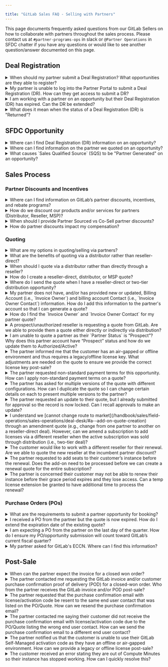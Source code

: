 ```yaml
---

title: "GitLab Sales FAQ - Selling with Partners"
---
```







<link rel="stylesheet" type="text/css" href="/stylesheets/biztech.css" />

This page documents frequently asked questions from our GitLab Sellers on how to collaborate with partners throughout the sales process. Please contact us at `#partner-programs-ops` in slack or `@Partner Operations` in SFDC chatter if you have any questions or would like to see another question/answer documented on this page.

## Deal Registration

<details>
<summary markdown="span">
When should my partner submit a Deal Registration? What opportunities are they able to register?
</summary>

GitLab has a [Partner Sourced Deal Registration](/handbook/sales/field-operations/channel-operations/#partner-sourced-deal-registration) (DR) program for Resale, MSP, and Referral opportunities. The partner should submit a Partner Sourced DR for an opportunity where they are **bringing net-new business to GitLab**, which can apply to opportunities for new logo, co-term add-on/upsell, or add-on/upsell as part of a renewal. Note, we can only approve one Partner Sourced DR for an opportunity, as only one partner can source a deal. Partners should not submit a Partner Sourced DR if they did not source the opportunity, and will generally receive Co-Sell discounts for these deals. Please refer to GitLab’s [Internal Incentive Guide](https://docs.google.com/document/d/1qiT_2EsnL20c4w0hyZ_CGaJQIzj8CSCsHERoR80cwws/edit#heading=h.9e3o7yaxw8mu) for more information on partner program discounts.

GitLab also has a [Service Attach DR](/handbook/sales/field-operations/channel-operations/#service-attach-opportunities) program which applies to opportunities where partners are selling their own professional services into a customer environment at the time of a GitLab product sale.

</details>

<details>
<summary markdown="span">
My partner is unable to log into the Partner Portal to submit a Deal Registration (DR). How can they get access to submit a DR?
</summary>

If the partner contact has a Partner Portal account but is unable to login, they can [select “Forgot Password”](https://partners.gitlab.com/English/) to reset their password. If they do not have a Partner Portal account, they can [select “Request Portal Access”](https://partners.gitlab.com/English/) to set up an account. Please have the partner contact `partnersupport@gitlab.com` for assistance ​​if they have followed the directions but are still having issues.

Note, to submit a Deal Registration, the partner must first be an authorized GitLab partner as well as have completed the [required training](/handbook/resellers/channel-working-with-GitLab/#training--certification-requirements-for-transactions-deal-registrations-nfrs-and-letters-of-authorization-loas) in order to be granted access to submit a DR.

</details>

<details>
<summary markdown="span">
I am working with a partner on an opportunity but their Deal Registration (DR) has expired. Can the DR be extended?
</summary>

Yes, the expired DR can be [extended](/handbook/sales/field-operations/channel-operations/#rules-of-engagement-for-partner-sourced-deal-registration) for 30 days by the Channel Account Manager. Please chatter the Channel Account Manager to request that they extend the DR. If you need an extension longer than 30 days, please chatter `@Partner Operations` and provide the new date the registration should expire.

</details>

<details>
<summary markdown="span">
What does it mean when the status of a Deal Registration (DR) is "Returned”?
</summary>

The Channel Account Manager (CAM) assigned to the DR has reviewed and sent it back to the resale partner for additional information/context. Once the resale partner reviews and responds to the CAM's feedback, the CAM will be notified to review and action the updated DR.

</details>

## SFDC Opportunity

<details>
<summary markdown="span">
Where can I find Deal Registration (DR) information on an opportunity?
</summary>

DR information can be found in two areas on the opportunity:

- “Registrations” section in the related list quick links section at the top of the opportunity. This section contains all DRs attached to an opportunity, including approved, expired, rejected, and pending Partner Sourced DRs as well as Service Attach DRs.

![Opp DR Top Section](/handbook/sales/field-operations/channel-operations/images/opp_top_section.png "Deal Registration Opp")

- “Partner Sourced Deal Registration” section in the body of the opportunity which contains the approved Partner Sourced DR.

![DR Section](/handbook/sales/field-operations/channel-operations/images/dr_section.png "Deal Registration Section in Opp")

</details>

<details>
<summary markdown="span">
Where can I find information on the partner we quoted on an opportunity?
</summary>

Please refer to the “Primary Quote Partner Details” section of the opportunity which displays the partner information from the Primary Quote.

![Primary Quote Section](/handbook/sales/field-operations/channel-operations/images/quote_section.png "Primary Quote Section")

</details>

<details>
<summary markdown="span">
What causes `Sales Qualified Source` (SQS) to be "Partner Generated" on an opportunity?
</summary>

SQS on the opportunity will be "Partner Generated" if (i) there is an approved Partner Sourced Deal Registration or the Initial Source is Partner Qualified Lead. Refer to the [Partner Operations handbook](/handbook/sales/field-operations/channel-operations/#sfdc-opportunity-source-field-values-for-channel) for further details.

</details>

## Sales Process

### Partner Discounts and Incentives

<details>
<summary markdown="span">
Where can I find information on GitLab’s partner discounts, incentives, and rebate programs?
</summary>

Please refer to the [Internal Incentive Guide](https://docs.google.com/document/d/1qiT_2EsnL20c4w0hyZ_CGaJQIzj8CSCsHERoR80cwws/edit#heading=h.9e3o7yaxw8mu) which contains information on our partner discounts, incentives, rebate programs and more.

</details>

<details>
<summary markdown="span">
How do we discount our products and/or services for partners (Distributor, Reseller, MSP)?
</summary>

Please refer to the [Internal Incentive Guide](https://docs.google.com/document/d/1qiT_2EsnL20c4w0hyZ_CGaJQIzj8CSCsHERoR80cwws/edit#heading=h.9e3o7yaxw8mu) to obtain partner program discounts for our products and services.

</details>

<details>
<summary markdown="span">
When should I provide Partner Sourced vs Co-Sell partner discounts?
</summary>

If the opportunity is for new or add-on/upsell business:

- **sourced** by the partner (including adding licenses as part of a renewal opportunity), the partner should submit a Partner Sourced Deal Registration (DR) for the opportunity. The GitLab CAM and ASM will approve the DR and then you can provide Partner Sourced discounts to the DR partner for the new or add-on portion of the deal.
- **not sourced** by the partner, the partner will generally receive co-sell discounts.

If the opportunity is a flat renewal, refer to the [Partner Operations handbook](/handbook/sales/field-operations/channel-operations/#incumbency-renewals) for rules on partner incumbency.

Refer to the [Internal Incentive Guide](https://docs.google.com/document/d/1qiT_2EsnL20c4w0hyZ_CGaJQIzj8CSCsHERoR80cwws/edit#heading=h.9e3o7yaxw8mu) for information regarding our partner program discounts for your quote.

</details>

<details>
<summary markdown="span">
How do partner discounts impact my compensation?
</summary>

Please refer to GitLab's [channel neutral compensation policy](/handbook/sales/field-operations/channel-operations/#channel-neutral). Please contact the Sales Compensation team if you have any questions on a specific opportunity after reviewing the policy.

</details>

### Quoting

<details>
<summary markdown="span">
What are my options in quoting/selling via partners?
</summary>

- **Reseller** - GitLab quotes (i.e., sells to) the reseller, and reseller quotes the end customer. This is commonly referred to as a one-tier or reseller-direct deal
- **Distributor** - GitLab quotes (i.e., sells to) the distributor, distributor quotes the reseller, and reseller quotes the end customer. This is commonly referred to as a two-tier distribution deal
- **MSP** - GitLab quotes the MSP partner. The MSP partner purchases, holds title to, and manages the licenses that are used by their end customer, the MSP End User

</details>

<details>
<summary markdown="span">
What are the benefits of quoting via a distributor rather than reseller-direct?
</summary>

Please refer to the [Partner Operations handbook](/handbook/sales/field-operations/channel-operations/#why-does-gitlab-leverage-distribution) for details on the benefits of leveraging distribution.

</details>

<details>
<summary markdown="span">
When should I quote via a distributor rather than directly through a reseller?
</summary>

Please refer to the [Partner Operations handbook](/handbook/sales/field-operations/channel-operations/#distributor-requirements-and-coverage-by-geo-and-market) for details on distributor requirements and coverage by Geo and Market.

</details>

<details>
<summary markdown="span">
How do I create a reseller-direct, distributor, or MSP quote?
</summary>

Please refer to the [Partner Operations handbook](/handbook/sales/field-operations/channel-operations/#partner-quoting-overview-and-resources) for an overview of the partner quoting process and links to key resources including step-by-step quoting guides.

</details>

<details>
<summary markdown="span">
Where do I send the quote when I have a reseller-direct or two-tier distribution opportunity?
</summary>

The quote needs to be sent to the partner, not the customer. Specifically, if your quote is:

- reseller-direct, send the quote to your reseller contact only (ensure you do not copy the customer)
- via distribution, send the quote to your distributor contact only (ensure you do not copy the reseller or the customer). Please refer to the [Partner Operations handbook](/handbook/sales/field-operations/channel-operations/#distributor-requirements-and-coverage-by-geo-and-market) for distribution contact information

</details>

<details>
<summary markdown="span">
My partner does not have, and/or has provided new or updated, Billing Account (i.e., `Invoice Owner`) and billing account Contact (i.e., `Invoice Owner Contact`) information. How do I add this information to the partner's account so that I can generate a quote?
</summary>

Please refer to the [Partner Operations handbook](/handbook/sales/field-operations/channel-operations/#billing-account-and-billing-account-contact-on-partner-account-record) for details on how to add or update billing information on the Partner Account record.

</details>

<details>
<summary markdown="span">
How do I find the `Invoice Owner` and `Invoice Owner Contact` for my partner quote?
</summary>

The `Invoice Owner` and `Invoice Owner Contact` on a partner quote represent the partner’s Billing Account and billing account Contact records, respectively. Please refer to the [Partner Operations handbook](/handbook/sales/field-operations/channel-operations/#how-to-find-partner-billing-records-in-sfdc-and-use-for-quoting) for details on how to find these records in SFDC and use them for quoting.

</details>

<details>
<summary markdown="span">
A prospect/unauthorized reseller is requesting a quote from GitLab. Are we able to provide them a quote either directly or indirectly via distribution?
</summary>

We are not able to quote an unauthorized reseller. Please encourage the reseller to [sign up as a partner](https://partners.gitlab.com/English/register_email.aspx) so you can provide a GitLab quote. If this is not possible, the opportunity owner and/or Channel Account Manager (CAM) can create a legal case on the opportunity to request a one-time authorization for the partner to transact with GitLab. If the request is reviewed and approved, Legal will work with the opportunity owner, CAM, and Sales Support to take the necessary steps to provide a one-time authorization.

</details>

<details>
<summary markdown="span">
I am unable to quote a partner as their `Partner Status` is “Prospect”? Why does this partner account have “Prospect” status and how do we update them to Authorized/Active?
</summary>

The partner account is in [“Prospect” status](/handbook/sales/field-operations/channel-operations/#standard-channel-practices) because they have not yet signed our partner agreement and/or completed their required sales training. Please contact the Channel Account Manager that owns the partner account in SFDC to request that they work with the partner to get them authorized.

</details>

<details>
<summary markdown="span">
The partner informed me that the customer has an air-gapped or offline environment and thus requires a legacy/offline license key. What adjustments are needed on the quote to ensure we provide the correct license key post-sale?
</summary>

Please follow the instructions in the [Cloud Licensing guide](https://docs.google.com/presentation/d/1gbdHGCLTc0yis0VFyBBZkriMomNo8audr0u8XXTY2iI/edit#slide=id.g137e73c15b5_0_298) to request approval for a legacy/offline at the time of quoting.

</details>

<details>
<summary markdown="span">
The partner requested non-standard payment terms for this opportunity. How can I apply non-standard payment terms on a quote?
</summary>

Please refer to the [Deal Desk handbook](/handbook/sales/field-operations/sales-operations/deal-desk/#new-subscription-quote) and [approval matrix](https://docs.google.com/document/d/1-CH-uH_zr0qaVaV1QbmVZ1rF669DsaUeq9w-q1QiKPE/edit#heading=h.ebvtllqqeve9) for details on applying non-standard payment terms.

</details>

<details>
<summary markdown="span">
The partner has asked for multiple versions of the quote with different configurations. How can I duplicate the quote so I can change certain details on each to present multiple versions to the partner?
</summary>

Please refer to the [Deal Desk handbook](/handbook/sales/field-operations/sales-operations/deal-desk/#how-to-clone-an-existing-quote) for details on how to clone a quote.

</details>

<details>
<summary markdown="span">
The partner requested an update to their quote, but I already submitted for approval so the record is now locked. Can I recall approvals to make an update?
</summary>

Yes, please refer to the [Deal Desk Handbook](/handbook/sales/field-operations/sales-operations/deal-desk/#recall-a-quote-from-approvals) for guidance on recalling a quote from approvals.

</details>

<details>
<summary markdown="span">
I understand we [cannot change route to market](/handbook/sales/field-operations/sales-operations/deal-desk/#a--add-on-quote-creation) through an amendment quote (e.g., change from one partner to another on a reseller-direct deal). However, can we amend a subscription to add licenses via a different reseller when the active subscription was sold through distribution (i.e., two-tier deal)?
</summary>

Yes, our contract/subscription record is with the distributor on a two-tier deal, not the reseller. If the customer, distributor, and account team need to change the reseller for a co-term add-on on a two-tier deal, GitLab is able to accommodate the change.

</details>

<details>
<summary markdown="span">
The customer would like to work with a different reseller for their renewal. Are we able to quote the new reseller at the incumbent partner discount?
</summary>

Yes, if the customer provides formal communication through email to confirm they would like to work with the new reseller for their renewal, we are able to transfer incumbency discounts. Refer to the [Partner Operations handbook](/handbook/sales/field-operations/channel-operations/#incumbency-renewals) for further details.

</details>

<details>
<summary markdown="span">
The partner requested to add seats to their customer’s instance before the renewal. Does the add-on need to be processed before we can create a renewal quote for the entire subscription?
</summary>

Yes, for the customer’s overall license count to be accurate during the renewal, add-on licenses need to be fully processed before GitLab can generate a renewal quote. Please refer to the [Deal Desk handbook](/handbook/sales/field-operations/sales-operations/deal-desk/#transacting-a-separate-add-on-opportunity-prior-to-renewal) for further guidance.

</details>

<details>
<summary markdown="span">
The partner is concerned their customer may not be able to renew their instance before their grace period expires and they lose access. Can a temp license extension be granted to have additional time to process the renewal?
</summary>

Yes, you can [submit an internal support ticket](https://support-super-form-gitlab-com-support-support-op-651f22e90ce6d7.gitlab.io/) to request a temp license to prevent the customer from losing access while the renewal is processed.

</details>

### Purchase Orders (POs)

<details>
<summary markdown="span">
What are the requirements to submit a partner opportunity for booking?
</summary>

Please refer to the [Sales Order Processing handbook](/handbook/sales/field-operations/order-processing/#submit-an-opportunity-for-booking) for partner opportunity booking requirements.

</details>

<details>
<summary markdown="span">
I received a PO from the partner but the quote is now expired. How do I extend the expiration date of the existing quote?
</summary>

Please refer to the [Deal Desk handbook](/handbook/sales/field-operations/sales-operations/deal-desk/#how-to-extend-a-quote-expiration-date) for guidance on extending the expiration date of an existing quote.

</details>

<details>
<summary markdown="span">
I am expecting a PO from the partner on the last day of the quarter. How do I ensure my PO/opportunity submission will count toward GitLab’s current fiscal quarter?
</summary>

Please refer to the guidelines listed in the [Sales Order Processing handbook](/handbook/sales/field-operations/order-processing/#end-of-quarter-bookings) regarding end-of-quarter bookings.

</details>

<details>
<summary markdown="span">
My partner asked for GitLab's ECCN. Where can I find this information?
</summary>

You can find our ECCN in our [Trade Compliance handbook](/handbook/legal/trade-compliance/#how-do-trade-control-laws-apply-to-gitlab-software).

</details>

## Post-Sale

<details>
<summary markdown="span">
When can the partner expect the invoice for a closed won order?
</summary>

Invoices are sent [24 - 48 hours after the opportunity closes](/handbook/finance/accounting/finance-ops/billing-ops/#standard-operating-process).

</details>

<details>
<summary markdown="span">
The partner contacted me requesting the GitLab invoice and/or customer purchase confirmation proof of delivery (POD) for a closed-won order. Who from the partner receives the GitLab invoice and/or POD post-sale?
</summary>

The `Invoice Owner Contact` from the Primary Quote receives the GitLab invoice, while the `Sold To Work Email` of the `Invoice Owner` receives the POD (i.e., copy of the customer provisioning email from fulfillment). Note, these two contacts should be aligned on your quote, as the `Invoice Owner Contact` (i.e., billing account Contact) should be created from and thus match the details of the `Invoice Owner` (i.e., Billing Account). Please refer to the [Partner Operations handbook](/handbook/sales/field-operations/channel-operations/#how-to-find-partner-billing-records-in-sfdc-and-use-for-quoting) for details on partner billing records and how they apply to quoting a partner deal.

**Note**, on a two-tier deal, the distributor is invoiced by GitLab and thus the distributor receives the POD. Please connect the reseller with the distributor to obtain the POD if the reseller purchased through distribution.

</details>

<details>
<summary markdown="span">
The partner requested that the purchase confirmation email with license/activation code be resent to the same end user contact that was listed on the PO/Quote. How can we resend the purchase confirmation email?
</summary>

This can be actioned by either the GitLab Sales Rep or the partner:

- The GitLab Sales Rep can [submit an internal support ticket](https://support-super-form-gitlab-com-support-support-op-651f22e90ce6d7.gitlab.io/) to request that the support team send the purchase confirmation email to the same end user contact.
- The partner that received the Gitlab invoice (i.e., Distributor for two-tier deal, Reseller for one-tier deal) can [submit a support ticket](https://support.gitlab.com/hc/en-us/requests/new) with the GitLab invoice attached to request the purchase confirmation email be resent to the same end user contact.

</details>

<details>
<summary markdown="span">
The partner contacted me saying their customer did not receive the purchase confirmation email with license/activation code due to the PO/Quote listing the wrong end user contact. How can we send the purchase confirmation email to a different end user contact?
</summary>

The partner that received the GitLab invoice (i.e., Distributor for two-tier deal, Reseller for one-tier deal) needs to [submit a support ticket](https://support.gitlab.com/hc/en-us/requests/new) with the GitLab invoice attached to request the purchase confirmation email be sent to a new end user contact.

**Important to note**, the GitLab Sales Rep cannot change the end user contact post-sale on behalf of the partner or customer. The request to change the end user contact must either be submitted by the (i) partner that received our invoice as outlined above or (ii) customer contact listed as `Sold To Contact` on our final quote (i.e., the person that received the license).

</details>

<details>
<summary markdown="span">
The partner notified us that the customer is unable to use their GitLab Self-Managed activation code as they have an offline or air-gapped environment. How can we provide a legacy or offline license post-sale?
</summary>

Request approval from your VP via SFDC chatter to provide an offline or legacy license key for a closed-won opportunity. If/when VP approval is granted, [submit an internal support ticket](https://support-super-form-gitlab-com-support-support-op-651f22e90ce6d7.gitlab.io/) to request an updated license be issued to the customer.

</details>

<details>
<summary markdown="span">
The customer received an error stating they are out of Compute Minutes so their instance has stopped working. How can I quickly resolve this?
</summary>

The customer must add Compute Minutes via the same procurement path as the original order (i.e., if they purchased the original subscription through a partner, they must purchase the additional minutes through the same partner). Please take the following steps:

1. Initiate the procurement process. For channel deals, GitLab Sales to provide the partner a quote for additional Compute Minutes. For AWS/GCP deals, GitLab Sales to generate a private offer to the customer for additional Compute Minutes
2. GitLab Sales to submit an internal support ticket to request that the support team add minutes to the customer's instance to get the customer back online while the GitLab procurement cycle is completed. To submit an internal support ticket, use the `Other> Other License & Renewals Related Issue request type`, and provide as much information as possible in the request to help drive quick review and approval (e.g., customer is locked out and required to wait on our procurement cycle since they purchase via partner, needs additional minutes to get back online)

**Important to Note**, The Support Team will not keep track nor remove any compute minutes, therefore GitLab Sales should request a modest amount of minutes to cover the time period necessary while waiting for the sale to process.

</details>
